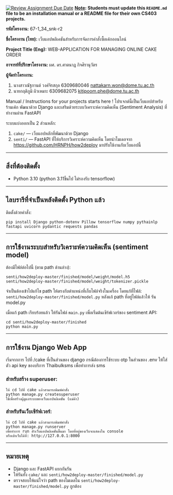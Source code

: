 [![Review Assignment Due Date](https://classroom.github.com/assets/deadline-readme-button-22041afd0340ce965d47ae6ef1cefeee28c7c493a6346c4f15d667ab976d596c.svg)](https://classroom.github.com/a/w8H8oomW)
**<ins>Note</ins>: Students must update this `README.md` file to be an installation manual or a README file for their own CS403 projects.**

**รหัสโครงงาน:** 67-1_34_snk-r2

**ชื่อโครงงาน (ไทย):** เว็บแอปพลิเคชันสำหรับการจัดการคำสั่งซื้อเค้กออนไลน์

**Project Title (Eng):** WEB-APPLICATION FOR MANAGING ONLINE CAKE ORDER

**อาจารย์ที่ปรึกษาโครงงาน:** ผศ. ดร.ศาตนาฏ กิจศิรานุวัตร

**ผู้จัดทำโครงงาน:** 
1. นางสาวณัฐกานต์ วงศ์จิรสกุล 6309680046 nattakarn.won@dome.tu.ac.th
2. นายกฤติภูมิ ผิวเหมาะ 6309682075 kitipoom.phe@dome.tu.ac.th
   
Manual / Instructions for your projects starts here !
โปรเจกต์นี้เป็นเว็บแอปสำหรับร้านเค้ก พัฒนาด้วย Django และเสริมด้วยระบบวิเคราะห์ความคิดเห็น (Sentiment Analysis) ที่ทำงานผ่าน FastAPI

ระบบแบ่งออกเป็น 2 ส่วนหลัก:

1. `cake/` — เว็บแอปหลักที่พัฒนาด้วย Django
2. `senti/` — FastAPI ที่ให้บริการวิเคราะห์ความคิดเห็น โดยนำโมเดลจาก https://github.com/HRNPH/how2deploy มาปรับใช้งานกับเว็บแอปนี้

---

##  สิ่งที่ต้องติดตั้ง

- Python 3.10  (python 3.11ขึ้นไป ไม่รองรับ  tensorflow)

---

##  ไลบรารีที่จำเป็นหลังติดตั้ง Python แล้ว

ติดตั้งด้วยคำสั่ง:

```
pip install Django python-dotenv Pillow tensorflow numpy pythainlp fastapi uvicorn pydantic requests pandas
```

---

##  การใช้งานระบบสำหรับวิเคราะห์ความคิดเห็น (sentiment model)

ต้องมีไฟล์ต่อไปนี้ (ตาม path ด้านล่าง):

```
senti/how2deploy-master/finished/model/weight/model.h5
senti/how2deploy-master/finished/model/weight/tokenizer.pickle
```

จำเป็นต้องเข้าไปแก้ไข path ให้ตรงกับตำแหน่งที่เก็บไฟล์จริงในเครื่อง โดยแก้ที่ไฟล์:  
`senti/how2deploy-master/finished/model.py`
หลังแก้ path ที่อยู่ไฟล์แล้วให้ รัน model.py

เมื่อแก้ path เรียบร้อยแล้ว ให้รันไฟล์ `main.py` เพื่อเริ่มต้นเซิร์ฟเวอร์ของ sentiment API:

```
cd senti/how2deploy-master/finished
python main.py
```

---

##  การใช้งาน Django Web App

เริ่มจากการ ไปที่ /cake ที่เป็นส่วนของ django
กรณีต้องการใช้ระบบ otp
ในส่วนของ .env ให้ใส่ตัว api key ของบริการ Thaibulksms เพื่อทำการส่ง sms

### สำหรับสร้าง superuser:

```
ให้ cd ไปที่ cake แล้วสามารถพิมพ์คำสั่ง
python manage.py createsuperuser
ใช้เพื่อสร้างผู้ดูแลระบบของเว็บแอปพลิเคชั่น (แม่ค้า)
```

### สำหรับรันเว็บเซิร์ฟเวอร์:

```
ให้ cd ไปที่ cake แล้วสามารถพิมพ์คำสั่ง
python manage.py runserver
เพื่อทำการ run ตัวเว็บแอปพลิเคชั่นขึ้นมา โดยที่อยู่ของเว็บจะแสดงใน console
หรือเข้าเว็บได้ที่: http://127.0.0.1:8000
```

---

##  หมายเหตุ

- Django และ FastAPI แยกกันรัน
- ให้รันทั้ง `cake/` และ `senti/how2deploy-master/finished/model.py`
- ตรวจสอบให้แน่ใจว่า path ของโมเดลใน `senti/how2deploy-master/finished/model.py` ถูกต้อง

